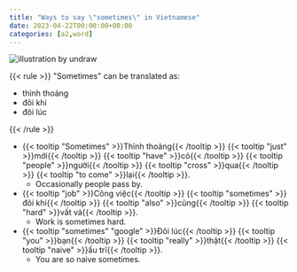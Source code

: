 ```yaml
---
title: "Ways to say \"sometimes\" in Vietnamese"
date: 2023-04-22T00:00:00+00:00
categories: [a2,word]
---
```


![illustration by undraw](/images/undraw/undraw_Coffee_Time_1a47.png)

{{< rule >}}
"Sometimes" can be translated as:

- thỉnh thoảng
- đôi khi
- đôi lúc

{{< /rule >}}

- {{< tooltip "Sometimes" >}}Thỉnh thoảng{{< /tooltip >}}
  {{< tooltip "just" >}}mới{{< /tooltip >}}
  {{< tooltip "have" >}}có{{< /tooltip >}}
  {{< tooltip "people" >}}người{{< /tooltip >}}
  {{< tooltip "cross" >}}qua{{< /tooltip >}}
  {{< tooltip "to come" >}}lại{{< /tooltip >}}.
    - Occasionally people pass by.
- {{< tooltip "job" >}}Công việc{{< /tooltip >}}
  {{< tooltip "sometimes" >}}đôi khi{{< /tooltip >}}
  {{< tooltip "also" >}}cũng{{< /tooltip >}}
  {{< tooltip "hard" >}}vất vả{{< /tooltip >}}.
    - Work is sometimes hard.
- {{< tooltip "sometimes" "google" >}}Đôi lúc{{< /tooltip >}}
  {{< tooltip "you" >}}bạn{{< /tooltip >}}
  {{< tooltip "really" >}}thật{{< /tooltip >}}
  {{< tooltip "naive" >}}ấu trĩ{{< /tooltip >}}.
    - You are so naive sometimes.
